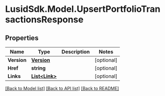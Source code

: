 # LusidSdk.Model.UpsertPortfolioTransactionsResponse
## Properties

Name | Type | Description | Notes
------------ | ------------- | ------------- | -------------
**Version** | [**Version**](Version.md) |  | [optional] 
**Href** | **string** |  | [optional] 
**Links** | [**List&lt;Link&gt;**](Link.md) |  | [optional] 

[[Back to Model list]](../README.md#documentation-for-models) [[Back to API list]](../README.md#documentation-for-api-endpoints) [[Back to README]](../README.md)

